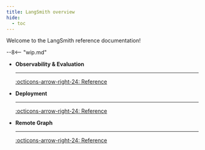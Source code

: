 ```yaml
---
title: LangSmith overview
hide:
  - toc
---
```


Welcome to the LangSmith reference documentation!

--8<-- "wip.md"

<div class="grid cards" markdown>

- __Observability & Evaluation__

    ---

    [:octicons-arrow-right-24: Reference](./observability/sdk/index.md)

- __Deployment__

    ---

    [:octicons-arrow-right-24: Reference](./deployment/sdk.md)

- __Remote Graph__

    ---

    [:octicons-arrow-right-24: Reference](./deployment/remote_graph.md)

</div>
